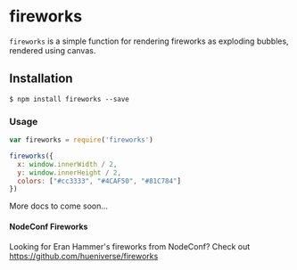 # fireworks

`fireworks` is a simple function for rendering fireworks as exploding bubbles, rendered using canvas. 

## Installation

```
$ npm install fireworks --save
```

### Usage

```javascript
var fireworks = require('fireworks')

fireworks({
  x: window.innerWidth / 2,
  y: window.innerHeight / 2,
  colors: ["#cc3333", "#4CAF50", "#81C784"]
})
```

More docs to come soon...

#### NodeConf Fireworks

Looking for Eran Hammer's fireworks from NodeConf? Check out https://github.com/hueniverse/fireworks

